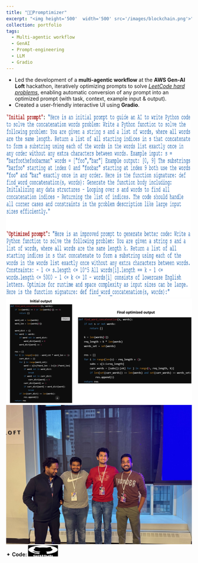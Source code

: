 ```yaml
---
title: "👨‍💻Promptimizer"
excerpt: "<img height='500'  width='500' src='/images/blockchain.png'>"
collection: portfolio
tags: 
  - Multi-agentic workflow
  - GenAI
  - Prompt-engineering
  - LLM
  - Gradio
---
```


* Led the development of a **multi-agentic workflow** at the **AWS Gen-AI Loft** hackathon, iteratively optimizing prompts to solve [_LeetCode hard problems_](https://www.kaggle.com/datasets/akshatsharma0610/leetcode-all-hard-problems-dataset), enabling automatic conversion of any prompt into an optimized prompt (with task, context, example input & output).
* Created a user-friendly interactive UI using **Gradio**.

<img height="500" width="500" src="/images/prompt1.png" style="cursor: crosshair;">

<img src="/images/prompt2.png" style="cursor: crosshair;">

<img src="/images/hackathon.jpeg" style="cursor: crosshair;">

<div class="flexcontainer">
<div>
      <span>✦ <strong>Code:</strong></span> <a href="https://github.com/SudarshanaSRao/Promptimizer" onclick="trackOutboundLink(this);">
    <img class="pulse" height="30px" src="/images/github-logo-git-hub-icon-with-text-on-white-and-black-background-free-vector.jpg" width="80px">
  </a>
</div>
</div>
<style>
@keyframes pulse {
  0% {
    transform: scale(1);
  }
  50% {
    transform: scale(1.05);
  }
  100% {
    transform: scale(1);
  }
}
.pulse {
  animation: pulse 2s infinite ease-in-out;
}
  </style>
